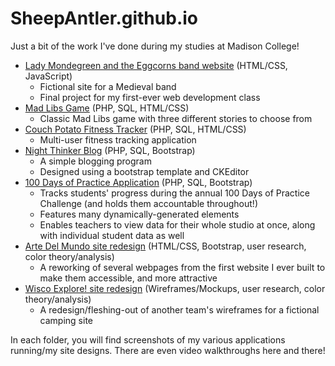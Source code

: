 # SheepAntler.github.io

Just a bit of the work I've done during my studies at Madison College! 

* [Lady Mondegreen and the Eggcorns band website](ladyMondegreenSite) (HTML/CSS, JavaScript)
  * Fictional site for a Medieval band
  * Final project for my first-ever web development class
* [Mad Libs Game](madLibs) (PHP, SQL, HTML/CSS)
  * Classic Mad Libs game with three different stories to choose from
* [Couch Potato Fitness Tracker](couchPotatoFitness) (PHP, SQL, HTML/CSS)
  * Multi-user fitness tracking application 
* [Night Thinker Blog](nightThinkerBlog) (PHP, SQL, Bootstrap)
  * A simple blogging program 
  * Designed using a bootstrap template and CKEditor 
* [100 Days of Practice Application](100DaysOfPractice) (PHP, SQL, Bootstrap)
  * Tracks students' progress during the annual 100 Days of Practice Challenge (and holds them accountable throughout!)
  * Features many dynamically-generated elements
  * Enables teachers to view data for their whole studio at once, along with individual student data as well
* [Arte Del Mundo site redesign](arteDelMundoRedesign) (HTML/CSS, Bootstrap, user research, color theory/analysis)
  * A reworking of several webpages from the first website I ever built to make them accessible, and more attractive
* [Wisco Explore! site redesign](wiscoExploreRedesign) (Wireframes/Mockups, user research, color theory/analysis)
  * A redesign/fleshing-out of another team's wireframes for a fictional camping site

In each folder, you will find screenshots of my various applications running/my site designs. 
There are even video walkthroughs here and there! 
